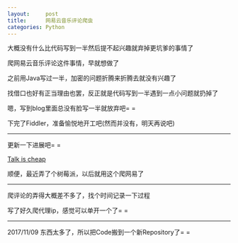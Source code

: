 ```yaml
---
layout:     post
title:      网易云音乐评论爬虫
categories: Python
---
```


大概没有什么比代码写到一半然后提不起兴趣就弃掉更坑爹的事情了

爬网易云音乐评论这件事情，早就想做了

之前用Java写过一半，加密的问题折腾来折腾去就没有兴趣了

找借口也好有正当理由也罢，反正就是代码写到一半遇到一点小问题就扔掉了

嗯，写到blog里面总没有脸写一半就放弃吧= =

下完了Fiddler，准备愉悦地开工吧(然而并没有，明天再说吧)

---

更新一下进展吧= =

[Talk is cheap][1]

顺便，最近弄了个树莓派，以后就用这个爬网易了

---

爬评论的弄得大概差不多了，找个时间记录一下过程

写了好久爬代理ip，感觉可以单开一个了= =

[1]: https://github.com/SilverW0o0W/Python/tree/master/Code/netease-music


---

2017/11/09
东西太多了，所以把Code搬到一个新Repository了= =

[2]: https://github.com/SilverW0o0W/Netease-music

 